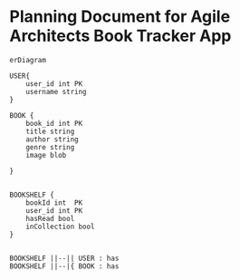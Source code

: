 # Planning Document for Agile Architects Book Tracker App

```mermaid
erDiagram

USER{
    user_id int PK
    username string
}

BOOK {
    book_id int PK
    title string
    author string
    genre string
    image blob
    
}


BOOKSHELF {
    bookId int  PK
    user_id int PK
    hasRead bool
    inCollection bool
}


BOOKSHELF ||--|| USER : has
BOOKSHELF ||--|{ BOOK : has


```
